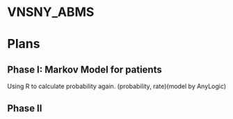 # VNSNY_ABMS
# Plans

## Phase I: Markov Model for patients 
Using R to calculate probability again. (probability, rate)(model by AnyLogic)
## Phase II
